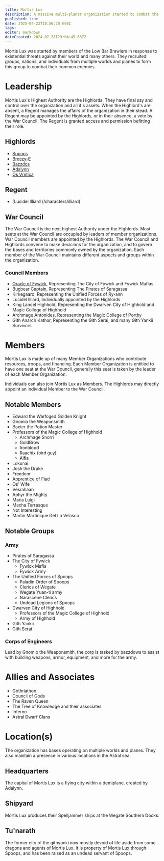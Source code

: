```yaml
---
title: Mortis Lux
description: A massive multi-planar organization started to combat the Ithilid threat
published: true
date: 2025-04-23T18:56:28.608Z
tags: 
editor: markdown
dateCreated: 2024-07-28T23:04:45.637Z
---
```


Mortis Lux was started by members of the Low Bar Brawlers in response to existential threats against their world and many others. They recruited groups, nations, and individuals from multiple worlds and planes to form this group to combat their common enemies.

# Leadership
Mortis Lux's Highest Authority are the Highlords. They have final say and control over the organization and all it's assets. When the Highlord's are absent, a Regent manages the affairs of the organization in their stead. A Regent may be appointed by the Highlords, or in their absence, a vote by the War Council. The Regent is granted access and permission befitting their role.
## Highlords
- [Spoops](/characters/spoops)
- [Breezy-E](/characters/breezy)
- [Bazzdos](/characters/bazzdos)
- [Adalynn](/characters/adalynn)
- [Os Vrntica](/characters/os)

## Regent
- [Lucidel Illiard (/characters/illiard)

## War Council
The War Council is the next highest Authority under the Highlords. Most seats at the War Council are occupied by leaders of member organizations. War Council members are appointed by the Highlords. The War Council and Highlords convene to make decicions for the organization, and to govern the bases and territories commonly owned by the organization. Each member of the War Council maintains different aspects and groups within the organization. 
### Council Members
- [Oracle of Fywick](/characters/oracle-of-fywick), Representing The City of Fywick and Fywick Mafias
- Bugbear Captain, Representing The Pirates of Saragassa
- Kirkegaard, Representing the Unified Forces of Ry-ann
- Lucidel Illiard, Individually appointed by the Highlords
- King Lancel Highhold, Representing the Dwarven City of Highhold and Magic College of Highhold
- Archmage Antonides, Representing the Magic College of Porthy
- Gith Anarch Kathor, Representing the Gith Serai, and many Gith Yankii Survivors


# Members
Mortis Lux is made up of many Member Organizations who contribute resources, troops, and financing. Each Member Organization is entitled to have one seat at the War Council, generally this seat is taken by the leader of each Member Organization. 

Individuals can also join Mortis Lux as Members. The Highlords may directly appoint an individual Member to the War Council. 

## Notable Members
- Edward the Warfoged Golden Knight
- Gnomio the Weaponsmith
- Baxter the Potion Master
- Professors of the Magic College of Highhold
	- Archmage Snorri
	- GoldBrow
  - Ironblood
  - Raachix (bird guy)
  - Alfia
- Lokunai
- Josh the Drake
- Freedom
- Apprentice of Fiad
- Os' Wife
- Vesrahaan
- Aphyr the Mighty
- Maria Luigi
- Mecha Terrasque
- Not Interesting
- Martin Martinique Del La Velasco


## Notable Groups
### Army
- Pirates of Saragassa
- The City of Fywick
	- Fywick Mafia
	- Fywick Army
- The Unified Forces of Spoops
	- Paladin Order of Spoops
	- Clerics of Wegate
	- Wegate Yuan-ti army
	- Narascene Clerics
 	- Undead Legions of Spoops
- Dwarven City of Highhold
	- Professors of the Magic College of Highhold
  - Army of Highhold
- Gith Yankii
- Gith Serai


### Corps of Engineers
Lead by Gnomio the Weaponsmith, the corp is tasked by bazzdows to assist with building weapons, armor, equipment, and more for the army.


# Allies and Associates
- Gothriathon
- Council of Gods
- The Raven Queen
- The Tree of Knowledge and their associates
- Inferno
- Astral Dwarf Clans


# Location(s)
The organization has bases operating on multiple worlds and planes. They also maintain a presence in various locations in the Astral sea. 

## Headquarters
The capital of Mortis Lux is a flying city within a demiplane, created by Adalynn.

## Shipyard
Mortis Lux produces their Spelljammer ships at the Wegate Southern Docks. 

## Tu'narath
The former city of the githyanki now mostly devoid of life aside from some dragons and agents of Mortis Lux. It is property of Mortis Lux through Spoops, and has been raised as an undead servant of Spoops. 

